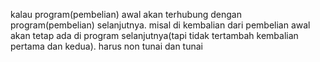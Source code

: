 kalau program(pembelian) awal akan terhubung dengan program(pembelian) selanjutnya. misal di kembalian dari pembelian awal akan tetap ada di program selanjutnya(tapi tidak tertambah kembalian pertama dan kedua). harus non tunai dan tunai